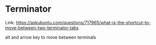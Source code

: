 # Terminator

Link: https://askubuntu.com/questions/717965/what-is-the-shortcut-to-move-between-two-terminator-tabs

alt and arrow key to move between terminals
